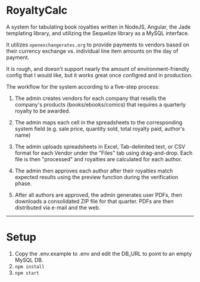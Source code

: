 # RoyaltyCalc
A system for tabulating book royalties written in NodeJS, Angular, the Jade templating library, and utilizing the Sequelize library as a MySQL interface.

It utilizes `openexchangerates.org` to provide payments to vendors based on their currency exchange vs.
individual line item amounts on the day of payment.

It is rough, and doesn't support nearly the amount of environment-friendly config that I would like, but it works great once configred and in production.

The workflow for the system according to a five-step process:

1) The admin creates vendors for each company that resells the company's products (books/ebooks/comics) that requires a quarterly royalty to be awarded.

2) The admin maps each cell in the spreadsheets to the corresponding system field (e.g. sale price, quantity sold, total royalty paid, author's name)

3) The admin uploads spreadsheets in Excel, Tab-delimited text, or CSV format for each Vendor under the "Files" tab using drag-and-drop.  Each file is then "processed" and royalties are calculated for each author.

4) The admin then approves each author after their royalties match expected results using the preview function during the verification phase.

5) After all authors are approved, the admin generates user PDFs, then downloads a consolidated ZIP file for that quarter.  PDFs are then distributed via e-mail and the web.

---
# Setup

1) Copy the .env.example to .env and edit the DB_URL to point to an empty MySQL DB.
2) `npm install`
3) `npm start`

